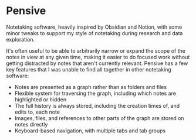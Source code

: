 # Pensive

Notetaking software, heavily inspired by Obsidian and Notion, with some minor tweaks to support my style of notetaking during research and data exploration.

It's often useful to be able to arbitrarily narrow or expand the scope of the notes in view at any given time, making it easier to do focused work without getting distracted by notes that aren't currently relevant.
Pensive has a few key features that I was unable to find all together in other notetaking software:

- Notes are presented as a graph rather than as folders and files
- Flexible system for traversing the graph, including which notes are highlighted or hidden
- The full history is always stored, including the creation times of, and edits to, each note
- Images, files, and references to other parts of the graph are stored on notes directly
- Keyboard-based navigation, with multiple tabs and tab groups
